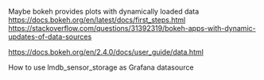 Maybe bokeh provides plots with dynamically loaded data
https://docs.bokeh.org/en/latest/docs/first_steps.html
https://stackoverflow.com/questions/31392319/bokeh-apps-with-dynamic-updates-of-data-sources

https://docs.bokeh.org/en/2.4.0/docs/user_guide/data.html

How to use lmdb_sensor_storage as Grafana datasource
